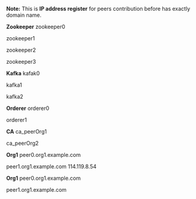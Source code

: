 **Note:** This is **IP address register** for peers contribution before has exactly domain name.

**Zookeeper**
zookeeper0

zookeeper1

zookeeper2

zookeeper3

**Kafka**
kafak0

kafka1

kafka2

**Orderer**
orderer0

orderer1

**CA**
ca_peerOrg1

ca_peerOrg2

**Org1**
peer0.org1.example.com

peer1.org1.example.com 114.119.8.54


**Org1**
peer0.org1.example.com

peer1.org1.example.com
